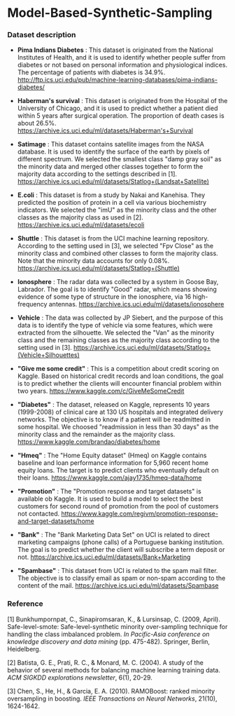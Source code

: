 # Model-Based-Synthetic-Sampling

### Dataset description

+ **Pima Indians Diabetes** : 
    This dataset is originated from the National Institutes of Health, and it is used to identify whether people suffer from diabetes or not based on personal information and physiological indices. The percentage of patients with diabetes is 34.9\%.
    http://ftp.ics.uci.edu/pub/machine-learning-databases/pima-indians-diabetes/
    
+ **Haberman's survival** : 
    This dataset is originated from the Hospital of the University of Chicago, and it is used to predict whether a patient died within 5 years after surgical operation. The proportion of death cases is about 26.5\%.
    https://archive.ics.uci.edu/ml/datasets/Haberman's+Survival

+ **Satimage** : 
    This dataset contains satellite images from the NASA database. It is used to identify the surface of the earth by pixels of different spectrum. We selected the smallest class "damp gray soil" as the minority data and merged other classes together to form the majority data according to the settings described in [1].
    https://archive.ics.uci.edu/ml/datasets/Statlog+(Landsat+Satellite)

+ **E.coli** : 
    This dataset is from a study by Nakai and Kanehisa. They predicted the position of protein in a cell via various biochemistry indicators. We selected the "imU" as the minority class and the other classes as the majority class as used in [2].
    https://archive.ics.uci.edu/ml/datasets/ecoli
    

+ **Shuttle** : 
    This dataset is from the UCI machine learning repository. According to the setting used in [3], we selected "Fpv Close" as the minority class and combined other classes to form the majority class. Note that the minority data accounts for only 0.08\%. 
    https://archive.ics.uci.edu/ml/datasets/Statlog+(Shuttle)

+ **Ionosphere** : 
    The radar data was collected by a system in Goose Bay, Labrador. The goal is to identify "Good" radar, which means showing evidence of some type of structure in the ionosphere, via 16 high-frequency antennas.
	https://archive.ics.uci.edu/ml/datasets/ionosphere

+ **Vehicle** : 
    The data was collected by JP Siebert, and the purpose of this data is to identify the type of vehicle via some features, which were extracted from the silhouette. We selected the "Van" as the minority class and the remaining classes as the majority class according to the setting used in [3].
    https://archive.ics.uci.edu/ml/datasets/Statlog+(Vehicle+Silhouettes)

+ **"Give me some credit"** : 
    This is a competition about credit scoring on Kaggle. Based on historical credit records and loan conditions, the goal is to predict whether the clients will encounter financial problem within two years.
    https://www.kaggle.com/c/GiveMeSomeCredit

+ **"Diabetes"** : 
	The dataset, released on Kaggle, represents 10 years (1999-2008) of clinical care at 130 US hospitals and integrated delivery networks. The objective is to know if a patient will be readmitted in some hospital. We choosed "readmission in less than 30 days" as the minority class and the remainder as the majority class.
	https://www.kaggle.com/brandao/diabetes/home

+ **"Hmeq"** : 
	The "Home Equity dataset" (Hmeq) on Kaggle contains baseline and loan performance information for 5,960 recent home equity loans. The target is to predict clients who eventually default on their loans.
	https://www.kaggle.com/ajay1735/hmeq-data/home

+ **"Promotion"** : 
	The "Promotion response and target datasets" is available ob Kaggle. It is used to build a model to select the best customers for second round of promotion from the pool of customers not contacted.
	https://www.kaggle.com/regivm/promotion-response-and-target-datasets/home

+ **"Bank"** : 
	The "Bank Marketing Data Set" on UCI is related to direct marketing campaigns (phone calls) of a Portuguese banking institution. The goal is to predict whether the client will subscribe a term deposit or not.
	https://archive.ics.uci.edu/ml/datasets/Bank+Marketing

+ **"Spambase"** :
	This dataset from UCI is related to the spam mail filter. The objective is to classify email as spam or non-spam according to the content of the mail.
	https://archive.ics.uci.edu/ml/datasets/Spambase


### Reference
[1] Bunkhumpornpat, C., Sinapiromsaran, K., & Lursinsap, C. (2009, April). Safe-level-smote: Safe-level-synthetic minority over-sampling technique for handling the class imbalanced problem. *In Pacific-Asia conference on knowledge discovery and data mining* (pp. 475-482). Springer, Berlin, Heidelberg.

[2] Batista, G. E., Prati, R. C., & Monard, M. C. (2004). A study of the behavior of several methods for balancing machine learning training data. *ACM SIGKDD explorations newsletter*, 6(1), 20-29.

[3] Chen, S., He, H., & Garcia, E. A. (2010). RAMOBoost: ranked minority oversampling in boosting. *IEEE Transactions on Neural Networks*, 21(10), 1624-1642.